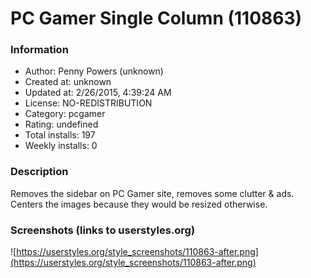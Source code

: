 # PC Gamer Single Column (110863)

### Information
- Author: Penny Powers (unknown)
- Created at: unknown
- Updated at: 2/26/2015, 4:39:24 AM
- License: NO-REDISTRIBUTION
- Category: pcgamer
- Rating: undefined
- Total installs: 197
- Weekly installs: 0


### Description
Removes the sidebar on PC Gamer site, removes some clutter & ads. Centers the images because they would be resized otherwise.


### Screenshots (links to userstyles.org)
![https://userstyles.org/style_screenshots/110863-after.png](https://userstyles.org/style_screenshots/110863-after.png)


